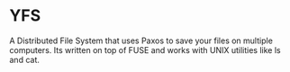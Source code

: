 YFS
===

A Distributed File System that uses Paxos to save your files on multiple computers. Its written on top of FUSE and works with UNIX utilities like ls and cat.
